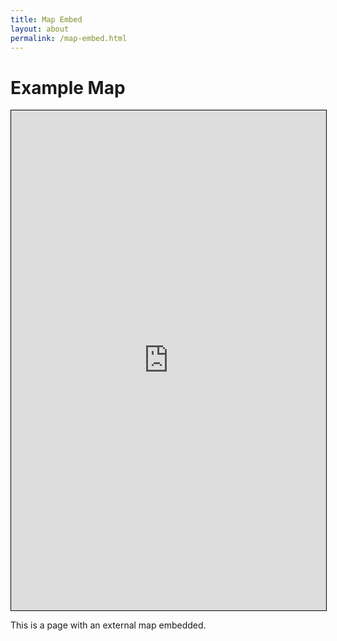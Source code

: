 ```yaml
---
title: Map Embed
layout: about
permalink: /map-embed.html
---
```

# Example Map

<div class="iframe_container">
  <iframe width="100%" height="800" src="https://www.arcgis.com/apps/instant/basic/index.html?appid=e77c8ec8afa64b3ea556dd2a2b3b7b49" frameborder="0" style="border:1px solid black"></iframe>
</div>



This is a page with an external map embedded.
